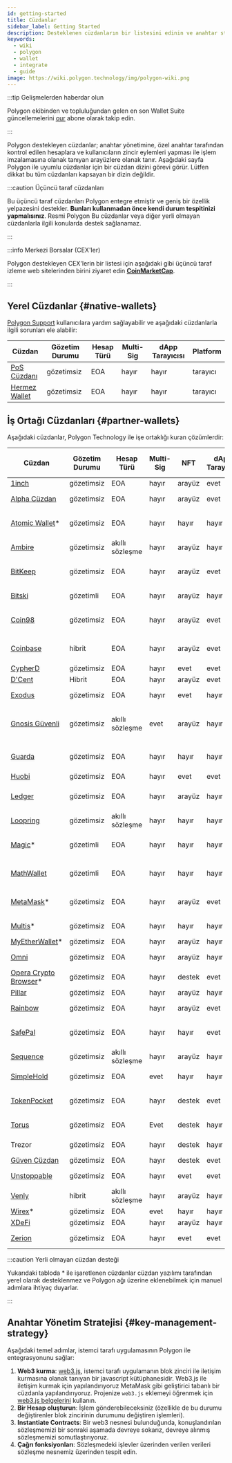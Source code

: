 ```yaml
---
id: getting-started
title: Cüzdanlar
sidebar_label: Getting Started
description: Desteklenen cüzdanların bir listesini edinin ve anahtar stratejisini yönetin.
keywords:
  - wiki
  - polygon
  - wallet
  - integrate
  - guide
image: https://wiki.polygon.technology/img/polygon-wiki.png
---
```


:::tip Gelişmelerden haberdar olun

Polygon ekibinden ve topluluğundan gelen en son Wallet Suite güncellemelerini [<ins>our</ins>](https://polygon.technology/notifications/) abone olarak takip edin.

:::

Polygon destekleyen cüzdanlar; anahtar yönetimine, özel anahtar tarafından kontrol edilen hesaplara
ve kullanıcıların zincir eylemleri yapması ile işlem imzalamasına olanak tanıyan arayüzlere olanak tanır.
Aşağıdaki sayfa Polygon ile uyumlu cüzdanlar için bir cüzdan dizini görevi görür. Lütfen dikkat
bu tüm cüzdanları kapsayan bir dizin değildir.

:::caution Üçüncü taraf cüzdanları

Bu üçüncü taraf cüzdanları Polygon entegre etmiştir ve geniş bir özellik yelpazesini destekler.
**Bunları kullanmadan önce kendi durum tespitinizi yapmalısınız**. Resmi Polygon
Bu cüzdanlar veya diğer yerli olmayan cüzdanlarla ilgili konularda destek sağlanamaz.

:::

:::info Merkezi Borsalar (CEX'ler)

Polygon destekleyen CEX'lerin bir listesi için aşağıdaki gibi üçüncü taraf izleme web sitelerinden birini ziyaret edin
[<ins>**CoinMarketCap**</ins>](https://coinmarketcap.com/currencies/polygon/markets).

:::

## Yerel Cüzdanlar {#native-wallets}

[Polygon Support](https://support.polygon.technology/support/home) kullanıcılara yardım sağlayabilir ve aşağıdaki cüzdanlarla ilgili sorunları ele alabilir:

| Cüzdan | Gözetim Durumu | Hesap Türü | Multi-Sig | dApp Tarayıcısı | Platform |
|----------------------------------------------------------------------|---------------|--------------|-----------|--------------|----------|
| [PoS Cüzdanı](https://wallet.polygon.technology/login/) | gözetimsiz | EOA | hayır | hayır | tarayıcı |
| [Hermez Wallet](https://wallet.hermez.io/login) | gözetimsiz | EOA | hayır | hayır | tarayıcı |

## İş Ortağı Cüzdanları {#partner-wallets}

Aşağıdaki cüzdanlar, Polygon Technology ile işe ortaklığı kuran çözümlerdir:

| Cüzdan | Gözetim Durumu | Hesap Türü | Multi-Sig | NFT | dApp Tarayıcısı | Köprü Destek | Fiat On-Ramp | Platformlar |
|---	|---	|---	|---	|---	|---	|---	|---	|---	|
| [1inch](https://1inch.io/wallet/) | gözetimsiz | EOA | hayır | arayüz | evet | evet | evet | mobil |
| [Alpha Cüzdan](https://alphawallet.com/) | gözetimsiz | EOA | hayır | arayüz | evet | evet | evet | mobil, api/sdk |
| [Atomic Wallet](https://atomicwallet.io/)* | gözetimsiz | EOA | hayır | hayır | hayır | hayır | evet | mobil, masaüstü, api/sdk |
| [Ambire](https://www.ambire.com/) | gözetimsiz | akıllı sözleşme | hayır | arayüz | hayır | evet | evet | tarayıcı |
| [BitKeep](https://bitkeep.com/) | gözetimsiz | EOA | hayır | arayüz | evet | evet | Evet | mobile, tarayıcı uzantısı |
| [Bitski](https://www.bitski.com/) | gözetimli | EOA | hayır | arayüz | hayır | evet | hayır | tarayıcı, api/sdk |
| [Coin98](https://coin98.com/wallet) | gözetimsiz | EOA | hayır | arayüz | evet | evet | evet | mobil, tarayıcı, api/sdk |
| [Coinbase](https://www.coinbase.com/wallet) | hibrit | EOA | hayır | arayüz | evet | evet | evet | mobil, tarayıcı, api/sdk |
| [CypherD](https://cypherd.io/) | gözetimsiz | EOA | hayır | evet | evet | evet | evet | mobil |
| [D'Cent](https://dcentwallet.com/) | Hibrit | EOA | hayır | arayüz | evet | evet | hayır | mobil |
| [Exodus](https://www.exodus.com/) | gözetimsiz | EOA | hayır | evet | hayır | hayır | evet | mobil, masaüstü |
| [Gnosis Güvenli](https://gnosis-safe.io/) | gözetimsiz | akıllı sözleşme | evet | arayüz | hayır | hayır | hayır | mobile, browser, masaüstü, api / sdk |
| [Guarda](https://guarda.com/) | gözetimsiz | EOA | hayır | hayır | hayır | evet | evet | mobil, tarayıcı, masaüstü |
| [Huobi](https://www.itoken.com/en) | gözetimsiz | EOA | hayır | evet | evet | evet | hayır | mobil |
| [Ledger](https://www.ledger.com/) | gözetimsiz | EOA | hayır | arayüz | hayır | hayır | Evet | donanım, mobil, masaüstü |
| [Loopring](https://loopring.io/#/) | gözetimsiz | akıllı sözleşme | hayır | hayır | hayır | hayır | hayır | mobil, api/sdk |
| [Magic](https://fortmatic.com/)* | gözetimli | EOA | hayır | hayır | hayır |   |   | mobil, tarayıcı, api/sdk |
| [MathWallet](https://mathwallet.org/en-us/) | gözetimli | EOA | hayır | hayır | hayır | evet | evet | mobil, tarayıcı, api/sdk |
| [MetaMask](https://metamask.io/)* | gözetimsiz | EOA | hayır | arayüz | evet | hayır | hayır | mobil, tarayıcı, api/sdk |
| [Multis](https://multis.co/)* | gözetimsiz | EOA | hayır | hayır | hayır |   | evet | mobil, masaüstü |
| [MyEtherWallet](https://www.myetherwallet.com/)* | gözetimsiz | EOA | hayır | arayüz | hayır |   | evet | mobil |
| [Omni](https://omni.app/) | gözetimsiz | EOA | hayır | arayüz | hayır | evet |   | mobil, api/sdk |
| [Opera Crypto Browser](https://www.opera.com/crypto/next)* | gözetimsiz | EOA | hayır | destek | evet |   |   | mobil, tarayıcı |
| [Pillar](https://www.pillar.fi/) | gözetimsiz | EOA | hayır | arayüz | hayır |   | evet | mobil |
| [Rainbow](https://rainbow.me/) | gözetimsiz | EOA | hayır | arayüz | evet |   | hayır | mobil, api/sdk |
| [SafePal](https://safepal.io/) | gözetimsiz | EOA | hayır | hayır | evet | Evet |   | donanım, mobil, api/sdk |
| [Sequence](https://sequence.app/auth) | gözetimsiz | akıllı sözleşme | hayır | arayüz | hayır |   |   | tarayıcı, api/sdk |
| [SimpleHold](https://simplehold.io/) | gözetimsiz | EOA | evet | hayır | hayır |   | evet | mobil, api/sdk |
| [TokenPocket](https://www.tokenpocket.pro/en) | gözetimsiz | EOA | hayır | destek | evet | evet | evet | mobil, tarayıcı, api/sdk |
| [Torus](https://toruswallet.io/) | gözetimsiz | EOA | Evet | destek | hayır | hayır | hayır | tarayıcı, api/sdk |
| Trezor | gözetimsiz | EOA | hayır | destek | hayır |   |   | donanım, mobil |
| [Güven Cüzdan](https://trustwallet.com/) | gözetimsiz | EOA | hayır | destek | evet |   | evet | mobil |
| [Unstoppable](https://unstoppable.money/) | gözetimsiz | EOA | hayır | evet | evet |   | hayır | mobil, api/sdk |
| [Venly](https://www.venly.io/) | hibrit | akıllı sözleşme | hayır | arayüz | hayır |   |   | tarayıcı, api/sdk |
| [Wirex](https://wirexapp.com/en/wirex-wallet)* | gözetimsiz | EOA | evet | hayır | hayır |   |   | mobil |
| [XDeFi](https://www.xdefi.io/) | gözetimsiz | EOA | hayır | arayüz | hayır | hayır | hayır | tarayıcı |
| [Zerion](https://zerion.io/) | gözetimsiz | EOA | hayır | evet | evet | Evet |   | mobil, tarayıcı |

:::caution Yerli olmayan cüzdan desteği

Yukarıdaki tabloda * ile işaretlenen cüzdanlar cüzdan yazılımı tarafından yerel olarak desteklenmez
ve Polygon ağı üzerine eklenebilmek için manuel adımlara ihtiyaç duyarlar.

:::

## Anahtar Yönetim Stratejisi {#key-management-strategy}

Aşağıdaki temel adımlar, istemci tarafı uygulamasının Polygon ile entegrasyonunu sağlar:

1. **Web3 kurma**: [web3.js](https://web3js.readthedocs.io/), istemci tarafı uygulamanın blok zinciri ile
iletişim kurmasına olanak tanıyan bir javascript kütüphanesidir. Web3.js ile iletişim kurmak için yapılandırıyoruz MetaMask gibi geliştirici tabanlı bir cüzdanla yapılandırıyoruz. Projenize `web3.js` eklemeyi öğrenmek için [web3.js belgelerini](https://web3js.readthedocs.io/en/v1.2.2/getting-started.html#adding-web3-js) kullanın.
2. **Bir Hesap oluşturun**: İşlem gönderebileceksiniz (özellikle de bu durumu değiştirenler blok zincirinin durumunu değiştiren işlemleri).
3. **Instantiate Contracts**: Bir web3 nesnesi bulunduğunda, konuşlandırılan sözleşmemizi bir sonraki aşamada devreye sokarız, devreye alınmış sözleşmemizi somutlaştırıyoruz.
4. **Çağrı fonksiyonları**: Sözleşmedeki işlevler üzerinden verilen verileri sözleşme nesnemiz üzerinden tespit edin.
